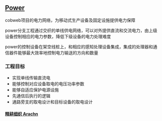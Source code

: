 ﻿## [Power](https://github.com/arachn/cobweb) 

cobweb项目的电力网络，为移动式生产设备及固定设施提供电力保障

power分支工程通过交织的单线供电网络，可以对外提供直流和交流电力，由上级设备控制相应的电力参数，降低下级设备的电力处理难度

power的控制设备在架空线桩上，和相应的感知处理设备集成，集成的处理器和通信器件能够最大效率地控制电力输送的方向和数量

### 工程目标

- 实现单线传输直流电
- 能够控制对应设备取电的电压功率参数
- 能够自适应保护电源设施
- 先通信后执行的逻辑
- 通路旁支的取电设计和目标设备的取电设计

####  [精耕细织 Arachn](http://www.arachn.com)
